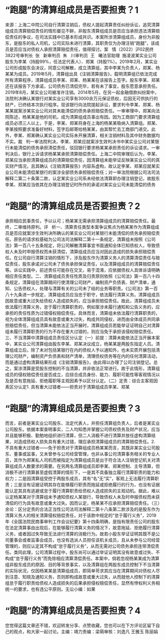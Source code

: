 # “跑腿”的清算组成员是否要担责？1

来源：上海二中院公司自行清算注销后，债权人提起清算责任纠纷诉讼，追究清算组成员清算赔偿责任的情形屡见不鲜，非股东清算组成员是否应当承担违法清算赔偿责任的争议，在司法实践中已基本形成共识。本案所涉清算组成员，身份为非股东，是股东的私人司机，公司实际未进行清算，其职责仅为办理注销“跑腿”，该成员是否应当对债权人承担清算赔偿责任，值得探讨。案   情（2022）沪02民终3822号审判长  张   新审判员  朱   川审判员  王   曦法官助理  施凌波某实业公司股东为李某（持股99%，任法定代表人）、郑某（持股1%）。2019年2月，某实业公司形成股东会决议，同意公司解散，成立清算组，其中李某为负责人，郑某、杨某某为成员。2019年5月，清算组出具《注销清算报告》，载明清算组已依法完成所有清算程序，清算组成员李某、郑某、杨某某在该报告上签字。股东李某、郑某还在该报告下方承诺，公司债务已清偿完毕，若有未了事宜，股东愿意承担责任。2019年8月，某实业公司被准许注销。2014年5月，在另一起金融借款纠纷案中，法院判决确认某银行对某实业公司享有3000余万元保证债权，后因无可供执行的财产，已终结本次执行程序。现该银行向法院提起诉讼，要求判令李某、郑某、杨某某就案涉某实业公司对其未能清偿的债务承担赔偿责任。一审审理中，郑某向法院陈述，杨某某是他的司机，成为清算组成员事出有因。因为工商部门要求清算组成员必须三人以上，于是，李某、郑某将身在上海的杨某某吸纳入清算组。郑某、李某按照要求准备好材料，签字后邮寄给杨某某，由其帮忙去工商部门递交。此外，李某、郑某确认某实业公司实际未开展清算，相关注销材料及其中财务数据均不实。裁   判一审法院判决，李某、郑某应就案涉生效判决书中某实业公司对某银行未能清偿的债务承担清偿责任，驳回银行要求杨某某承担责任的诉讼请求。一审判决后，银行上诉请求杨某某承担清算赔偿责任。上海二中院审理后认为，李某、郑某应当承担清算组成员的清算赔偿责任，因清算组未能举证反映某实业公司的真实财产情况，且其确认《注销清算报告》内容系虚构，故认定李某、郑某应就某实业公司未能清偿某银行的案涉全部债务承担赔偿责任；对一审法院根据公司法司法解释二第二十条第二款，认定某实业公司系未经依法清算即办理注销登记，故股东李某、郑某应当依其在办理注销登记时所作的承诺对某实业公司未能清偿的债务

# “跑腿”的清算组成员是否要担责？2

承担相应民事责任，予以认可；杨某某无需承担清算组成员的清算赔偿责任。最终，二审维持原判。评   析一、清算责任类型本案争议焦点为杨某某作为清算组成员是否应就案涉生效判决所确认的某实业公司对某银行未能清偿的债务承担赔偿责任。原告的请求权基础为公司法司法解释二第十一条规定，清算组未按照《公司法》第一百八十五条规定，将公司解散清算事宜书面通知全体已知债权人，导致债权人未及时申报债权而未获清偿，清算组成员应当对因此造成的损失承担赔偿责任。在公司自行清算注销的情形下，涉及股东作为清算义务人的清算清偿责任与赔偿责任，股东承诺对公司未了债务承担保证责任，以及清算组成员的清算赔偿责任等。诉讼实践中，前述责任可能存在交叉，易于混淆，应依据债权人具体诉请明确相应责任类型。二、清算组成员责任性质及归责原则依照《公司法》第一百八十四条规定，清算组在清算期间行使清理公司财产，编制资产负债表、财产清单，通知、公告债权人，处理与清算有关的公司未了结的业务等职责。《公司法》第一百八十九条进一步规定，清算组成员应当忠于职守，依法履行清算义务。清算组成员因故意或重大过失给债权人造成损失的，应当承担赔偿责任。故此，清算组成员未依法履行清算义务，怠于履行清算职责的，例如案涉未履行通知和公告义务的，应承担的责任性质为过错侵权赔偿责任。具体而言，清算组未依法履行清算职责的，视为全体清算组成员具有故意或重大过失，构成共同侵权，进而由全体成员共同承担赔偿责任，但当清算未能依法正当开展时，清算组成员若能举证证明自己对清算组未履行清算职责的行为不存在重大过错的，则应当免于承担该侵权赔偿责任。三、不当清算中清算组成员责任区分认定（一）前提：清算未能依法正当开展本案中，某实业公司清算组由股东李某、郑某决议成立，杨某某是两股东指定人员。清算组成立后，除了未对包括某银行在内的债权人予以通知外，也未实质开展包括清理公司财产，编制资产负债表和财产清单，清理债权债务等在内的任何清算活动，而是通过虚构清算结果形成《注销清算报告》，由此得以办理了公司注销登记。总之，案涉清算是受股东控制的不当清算，并非依法正常进行。故于此情形，清算组成员的侵权赔偿责任是否成立，应综合成员身份、能力、履职可能性等客观情况以及是否有意拖延、拒绝履职等主观因素予以区分认定。（二）定责：综合主客观因素区分认定1. 具有重大过错者——担责对于清算组成员李某、郑某

# “跑腿”的清算组成员是否要担责？3

而言，前者是某实业公司股东、法定代表人，并担任清算组负责人，后者是某实业公司股东。依据本案查明事实，二人均知悉并掌握公司债权债务及财产状况，应当并且能够积极、勤勉地组织进行清算，但二人消极不进行清算并放任虚构清算结果，对造成债权人损失具有重大过错，理应承担清算组成员的清算赔偿责任。2. 不具有重大过错者——免于担责对于清算组成员杨某某而言，其既非某实业公司股东、董事或监事，又未曾参与公司经营管理，也非从事公司清算事务相关的专业人员，其作为郑某私人司机而被指定为清算组成员是出于符合法人注销登记机关对清算组成员人数要求的需要。在另两名清算组成员即李某、郑某控制、主导清算，但消极不进行清算甚至虚假清算的情形下，一是其不具备独立履行清算职责的能力和权力；二是因清算组受控于两股东成员，其有“名”无“实”，客观上无法履行清算职责；三是没有证据证明其存在能够履行职责而拖延或拒绝履行的行为，也没有证据能认定其具有逃避或怠于履行清算职责给债权人造成损失的主观动机。据此，难以认定杨某某对于清算组未予通知债权人某银行，导致债权人未及时申报债权而未获清偿的行为具有故意或重大过失。因而认定，杨某某不应承担清算赔偿责任。（三）余论：区分定责的合法正当性公司法司法解释二第十八条第二款涉及的是股东作为清算义务人的相关清算侵权赔偿责任，对于该款中规定的“怠于履行义务”，2019年《全国法院民商事审判工作会议纪要》第十四条明确，是指有限责任公司的股东在法定清算事由出现后，在能够履行清算义务的情况下，故意拖延、拒绝履行清算义务，或者因过失导致无法进行清算的消极行为。故若小股东举证证明其既不是公司董事会或者监事会成员，也没有选派人员担任该机关成员，且从未参与公司经营管理的，则应认定其不构成“怠于履行义务”，从而无需对公司债务承担连带清偿责任。类同此理，公司清算过程中，股东尚可以通过举证证明其没有故意或过失、不构成“怠于履行义务”而免除相应清算清偿责任。本案中，倘若忽视杨某某成为清算组非股东成员的原因、目的等背景事实，以及清算组在两股东成员控制下不当清算的实际状况，仅因杨某某是清算组成员，即简单苛求其应当在清算期间对债权人尽到注意、知晓及通知义务，否则即构成故意或重大过失，从而就他人控制下的清算组怠于履行职责给债权人造成损失的后果承担侵权赔偿责任，显然有悖权利义务相统一的要求，也有违公平原则。无讼小编：如果

# “跑腿”的清算组成员是否要担责？4

您觉得这篇文章还不错，欢迎转发分享、点赞收藏，您也可以在下方评论区留下自己的观点，和大家一起讨论。主编：靖力责编：梁萌审核：刘逸凡 王雅玉 陈丽娟

